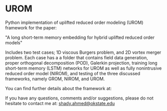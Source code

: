 # UROM
Python implementation of uplifted reduced order modeling (UROM) framework for the paper: 

"A long short-term memory embedding for hybrid uplifted reduced order models"

Includes two test cases; 1D viscous Burgers problem, and 2D vortex merger problem.
Each case has a a folder that contains field data generation, proper orthogonal decomposition (POD), Galerkin projection, training long short-term memory (LSTM) networks for UROM as well as fully nonintrusive reduced order model (NIROM), and testing of the three discussed frameworks, namely GROM, NIROM, and UROM.

You can find further details about the framework at: 


If you have any questions, comments and/or suggestions, please do not hesitate to contact me at: shady.ahmed@okstate.edu

